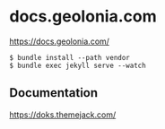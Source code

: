 # docs.geolonia.com

https://docs.geolonia.com/

```
$ bundle install --path vendor
$ bundle exec jekyll serve --watch
```

## Documentation

https://doks.themejack.com/
